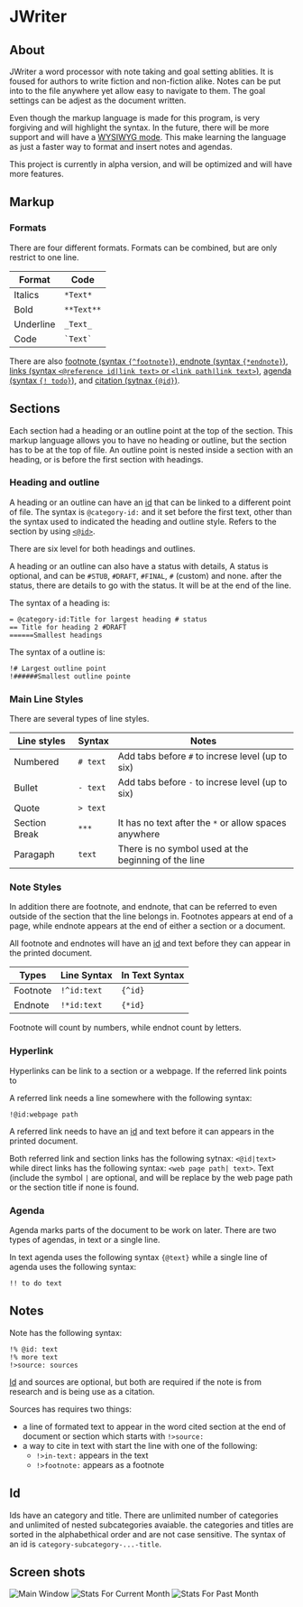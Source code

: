 # JWriter

## About
JWriter a word processor with note taking and goal setting ablities. It is
foused for authors to write fiction and non-fiction alike.  Notes can be put
into to the file anywhere yet allow easy to navigate to them. The goal settings
can be adjest as the document written.

Even though the markup language is made for this program, is very forgiving and
will highlight the syntax. In the future, there will be more support and will
have a [WYSIWYG mode](https://en.wikipedia.org/wiki/WYSIWYG). This make learning
the language as just a faster way to format and insert notes and agendas.

This project is currently in alpha version, and will be optimized and will have
more features.

## Markup

### Formats
There are four different formats. Formats can be combined, but are only restrict
to one line.

|Format   |Code          |
|---------|--------------|
|Italics  |`*Text*`      |
|Bold     |`**Text**`    |
|Underline|`_Text_`      |
|Code     |`` `Text` ``  |

There are also [footnote (syntax `{^footnote}`), endnote (syntax `{*endnote}`)](#note-styles),
[links (syntax `<@reference id|link text>` or `<link path|link text>`)](#hyperlink),
[agenda (syntax `{! todo}`)](#agenda), and [citation (sytnax `{@id}`)](#notes).

## Sections
Each section had a heading or an outline point at the top of the section. This
markup language allows you to have no heading or outline, but the section has to
be at the top of file. An outline point is nested inside a section with an
heading, or is before the first section with headings.


### Heading and outline

A heading or an outline can have an [id](#id) that can be linked to a
different point of file.  The syntax is `@category-id:` and it set before the
first text, other than the syntax used to indicated the heading and outline
style. Refers to the section by using [`<@id>`](#hyperlink).

There are six level for both headings and outlines.

A heading or an outline can also have a status with details, A status is
optional, and can be `#STUB`, `#DRAFT`, `#FINAL`, `#` (custom) and none. after
the status, there are details to go with the status. It will be at the end of
the line.

The syntax of a heading is:

    = @category-id:Title for largest heading # status
    == Title for heading 2 #DRAFT
    ======Smallest headings

The syntax of a outline is:

    !# Largest outline point
    !######Smallest outline pointe


### Main Line Styles

There are several types of line styles.

|Line styles  |Syntax    |Notes                                                |
|-------------|----------|-----------------------------------------------------|
|Numbered     | `# text` |Add tabs before `#` to increse level (up to six)     |
|Bullet       | `- text` |Add tabs before `-` to increse level (up to six)     |
|Quote        | `> text` |                                                     |
|Section Break| `***`    |It has no text after the `*` or allow spaces anywhere|
|Paragaph     | `text`   |There is no symbol used at the beginning of the line |

### Note Styles
In addition there are footnote, and endnote, that can be referred to even
outside of the section that the line belongs in. Footnotes appears at end of a
page, while endnote appears at the end of either a section or a document.

All footnote and endnotes will have an [id](#id) and text before they can appear
in the printed document.

|Types      |Line Syntax  |In Text Syntax|
|-----------|-------------|--------------|
|Footnote   | `!^id:text `| `{^id}`      |
|Endnote    | `!*id:text `| `{*id}`      |

Footnote will count by numbers, while endnot count by letters.

### Hyperlink

Hyperlinks can be link to a section or a webpage. If the referred link points to

A referred link needs a line somewhere with the following syntax:

    !@id:webpage path

A referred link needs to have an [id](#id) and text before it can appears in the
printed document.

Both referred link and section links has the following sytnax: `<@id|text>` while
direct links has the following syntax: `<web page path| text>`. Text (include the
symbol `|` are optional, and will be replace by the web page path or the section
title if none is found.

### Agenda
Agenda marks parts of the document to be work on later. There are two types of
agendas, in text or a single line.

In text agenda uses the following syntax `{@text}` while a single line of agenda
uses the following syntax:

    !! to do text

## Notes

Note has the following syntax:

    !% @id: text
    !% more text
    !>source: sources

[Id](#id) and sources are optional, but both are required if the note is from
research and is being use as a citation.

Sources has requires two things:

- a line of formated text to appear in the word cited section at the end of
  document or section which starts with `!>source:`
- a way to cite in text with start the line with one of the following:
    - `!>in-text:` appears in the text
    - `!>footnote:` appears as a footnote

## Id

Ids have an category and title. There are unlimited number of categories and
unlimited of nested subcategories avaiable. the categories and titles are sorted
in the alphabethical order and are not case sensitive. The syntax of an id is
`category-subcategory-...-title`.

## Screen shots
![Main Window](design/main.png)
![Stats For Current Month](design/today.png)
![Stats For Past Month](design/month.png)
